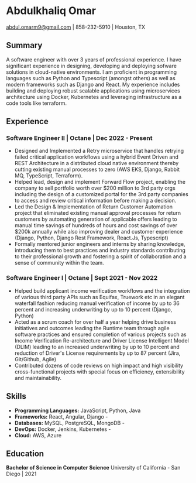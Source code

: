 
# Abdulkhaliq Omar

abdul.omarm9@gmail.com | 858-232-5910 | Houston, TX 

## Summary 
A software engineer with over 3 years of professional experience. I have significant experience in designing, developing and deploying sofware solutions in cloud-native environments.
I am proficient in programming languages such as Python and Typescript (amongst others) as well as modern frameworks such as Django and React. My experience includes building and deploying robust scalable applications using microservices architecture using Docker, Kubernetes and leveraging infrastructure as a code tools like terraform.

## Experience
### Software Engineer II | Octane | Dec 2022 - Present
  - Designed and Implemented a Retry microservice that handles retrying failed critical application
workflows using a hybrid Event Driven and REST Architecture in a distributed cloud native
environment thereby cutting existing manual processes to zero (AWS EKS, Django, Rabbit MQ,
TypeScript, Terraform).
  - Helped lead, design and implement Forward Flow project, enabling the company to sell portfolio worth
over $200 million to 3rd party orgs including the design of a customized portal for the 3rd party
companies to access and review critical information before making a decision.
- Led the Design & Implementation of Return Customer Automation project that eliminated existing
manual approval processes for return customers by automating generation of applicable offers leading to
manual time savings of hundreds of hours and cost savings of over $200k annually while also improving
dealer and customer experience (Django, Python, Django Rest Framework, React.Js, Typescript)
- Formally mentored junior engineers and interns by sharing knowledge, introducing them to best
practices and industry standards contributing to their professional growth and fostering a spirit of
collaboration and a sense of community within the team.
      
### Software Engineer I | Octane | Sept 2021 - Nov 2022
  - Helped build applicant income verification workflows and the integration of various third party APIs
such as Equifax, Truework etc in an elegant waterfall fashion reducing manual verification of income by
up to 36 percent and increasing underwriting by up to 10 percent (Django, Python)
  - Acted as a scrum coach for over half a year helping drive business initiatives and outcomes leading the
Runtime team through agile software practices and ensured completion of various projects such as
Income Verification Re-architecture and Driver License Intelligent Model (DLIM) leading to an
increased underwriting by up to 10 percent and reduction of Driver's License requirements by up to 87
percent (Jira, Git/Github, Agile)
-  Contributed dozens of code reviews on high impact and high visibility cross-functional projects with
special focus on efficiency, extensibility and maintainability.


## Skills 
- **Programming Languages:** JavaScript, Python, Java
- **Frameworks:** React, Angular, Django -
- **Databases:** MySQL, PostgreSQL, MongoDB -
- **DevOps:** Docker, Jenkins, Kubernetes -
- **Cloud:** AWS, Azure
## Education 

**Bachelor of Science in Computer Science** University of California - San Diego | 2021

